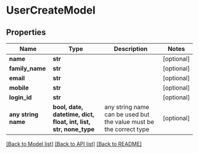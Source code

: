 # UserCreateModel


## Properties
Name | Type | Description | Notes
------------ | ------------- | ------------- | -------------
**name** | **str** |  | [optional] 
**family_name** | **str** |  | [optional] 
**email** | **str** |  | [optional] 
**mobile** | **str** |  | [optional] 
**login_id** | **str** |  | [optional] 
**any string name** | **bool, date, datetime, dict, float, int, list, str, none_type** | any string name can be used but the value must be the correct type | [optional]

[[Back to Model list]](../README.md#documentation-for-models) [[Back to API list]](../README.md#documentation-for-api-endpoints) [[Back to README]](../README.md)


